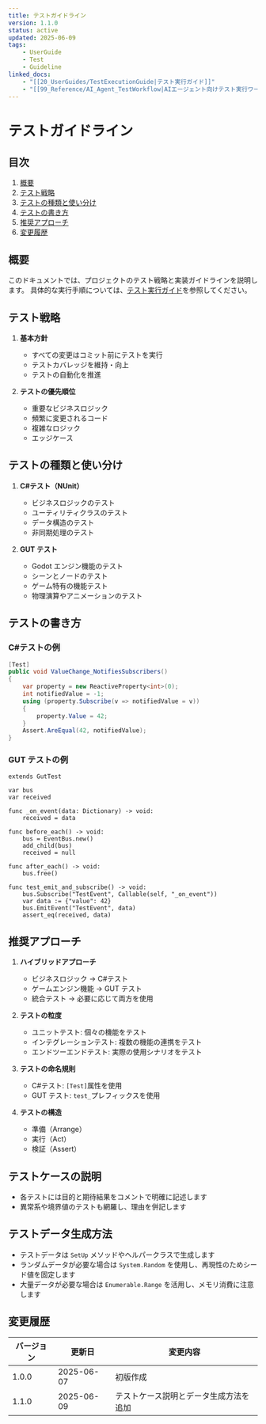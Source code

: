 ```yaml
---
title: テストガイドライン
version: 1.1.0
status: active
updated: 2025-06-09
tags:
    - UserGuide
    - Test
    - Guideline
linked_docs:
    - "[[20_UserGuides/TestExecutionGuide|テスト実行ガイド]]"
    - "[[99_Reference/AI_Agent_TestWorkflow|AIエージェント向けテスト実行ワークフロー]]"
---
```


# テストガイドライン

## 目次

1. [概要](#概要)
2. [テスト戦略](#テスト戦略)
3. [テストの種類と使い分け](#テストの種類と使い分け)
4. [テストの書き方](#テストの書き方)
5. [推奨アプローチ](#推奨アプローチ)
6. [変更履歴](#変更履歴)

## 概要

このドキュメントでは、プロジェクトのテスト戦略と実装ガイドラインを説明します。
具体的な実行手順については、[テスト実行ガイド](TestExecutionGuide.md)を参照してください。

## テスト戦略

1. **基本方針**

    - すべての変更はコミット前にテストを実行
    - テストカバレッジを維持・向上
    - テストの自動化を推進

2. **テストの優先順位**
    - 重要なビジネスロジック
    - 頻繁に変更されるコード
    - 複雑なロジック
    - エッジケース

## テストの種類と使い分け

1. **C#テスト（NUnit）**

    - ビジネスロジックのテスト
    - ユーティリティクラスのテスト
    - データ構造のテスト
    - 非同期処理のテスト

2. **GUT テスト**
    - Godot エンジン機能のテスト
    - シーンとノードのテスト
    - ゲーム特有の機能テスト
    - 物理演算やアニメーションのテスト

## テストの書き方

### C#テストの例

```csharp
[Test]
public void ValueChange_NotifiesSubscribers()
{
    var property = new ReactiveProperty<int>(0);
    int notifiedValue = -1;
    using (property.Subscribe(v => notifiedValue = v))
    {
        property.Value = 42;
    }
    Assert.AreEqual(42, notifiedValue);
}
```

### GUT テストの例

```gdscript
extends GutTest

var bus
var received

func _on_event(data: Dictionary) -> void:
    received = data

func before_each() -> void:
    bus = EventBus.new()
    add_child(bus)
    received = null

func after_each() -> void:
    bus.free()

func test_emit_and_subscribe() -> void:
    bus.Subscribe("TestEvent", Callable(self, "_on_event"))
    var data := {"value": 42}
    bus.EmitEvent("TestEvent", data)
    assert_eq(received, data)
```

## 推奨アプローチ

1. **ハイブリッドアプローチ**

    - ビジネスロジック → C#テスト
    - ゲームエンジン機能 → GUT テスト
    - 統合テスト → 必要に応じて両方を使用

2. **テストの粒度**

    - ユニットテスト: 個々の機能をテスト
    - インテグレーションテスト: 複数の機能の連携をテスト
    - エンドツーエンドテスト: 実際の使用シナリオをテスト

3. **テストの命名規則**

    - C#テスト: `[Test]`属性を使用
    - GUT テスト: `test_`プレフィックスを使用

4. **テストの構造**
    - 準備（Arrange）
    - 実行（Act）
    - 検証（Assert）

## テストケースの説明

-   各テストには目的と期待結果をコメントで明確に記述します
-   異常系や境界値のテストも網羅し、理由を併記します

## テストデータ生成方法

-   テストデータは `SetUp` メソッドやヘルパークラスで生成します
-   ランダムデータが必要な場合は `System.Random` を使用し、再現性のためシード値を固定します
-   大量データが必要な場合は `Enumerable.Range` を活用し、メモリ消費に注意します

## 変更履歴

| バージョン | 更新日     | 変更内容 |
| ---------- | ---------- | -------- |
| 1.0.0      | 2025-06-07 | 初版作成 |
| 1.1.0      | 2025-06-09 | テストケース説明とデータ生成方法を追加 |

